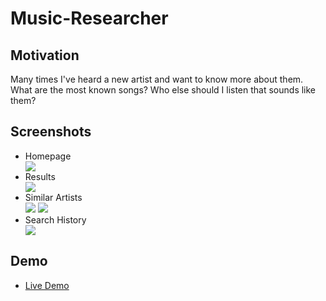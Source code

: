 # Music-Researcher


 ## Motivation
 Many times I've heard a new artist and want to know more about them. What are the most known songs? Who else should I listen that sounds like them?
 
## Screenshots
<ul>
<li>Homepage</li>
<img src="https://user-images.githubusercontent.com/45217134/56323855-b84fb000-6132-11e9-9c94-0d9995da5497.png">
<li>Results</li>
<img src="https://user-images.githubusercontent.com/45217134/56323861-bab20a00-6132-11e9-842a-4f612873412f.png">
<li>Similar Artists</li>
<img src="https://user-images.githubusercontent.com/45217134/56323864-bbe33700-6132-11e9-8617-f0c566a90600.png">
<img src="https://user-images.githubusercontent.com/45217134/56323866-bd146400-6132-11e9-9866-311b5a98630d.png">
<li>Search History</li>
<img src="https://user-images.githubusercontent.com/45217134/56323869-be459100-6132-11e9-91a7-72eb80a12c89.png">
</ul>

## Demo
<ul>
<li><a href="https://ahnelson34.github.io/Music-Researcher/">Live Demo</a></li>
</ul>
